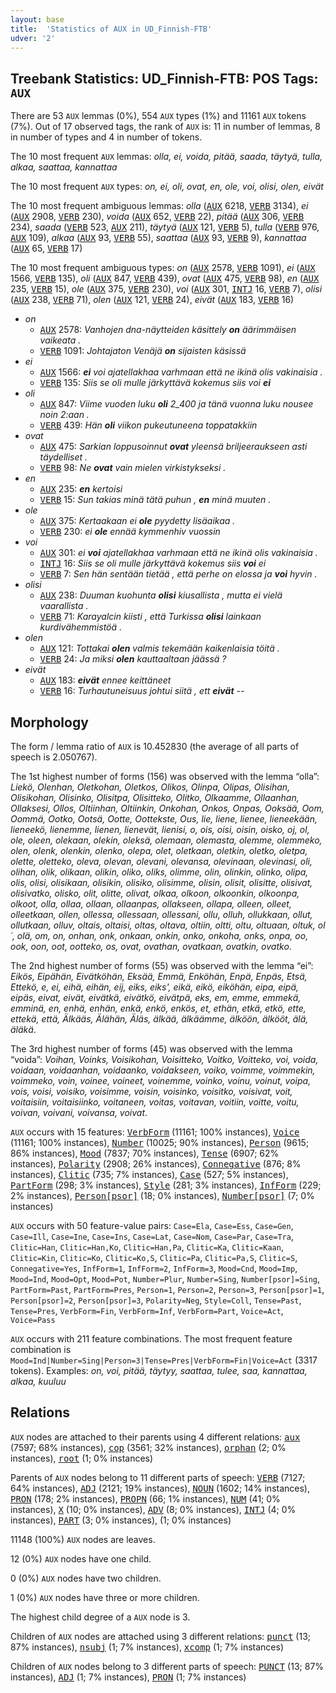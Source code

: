 ```yaml
---
layout: base
title:  'Statistics of AUX in UD_Finnish-FTB'
udver: '2'
---
```


## Treebank Statistics: UD_Finnish-FTB: POS Tags: `AUX`

There are 53 `AUX` lemmas (0%), 554 `AUX` types (1%) and 11161 `AUX` tokens (7%).
Out of 17 observed tags, the rank of `AUX` is: 11 in number of lemmas, 8 in number of types and 4 in number of tokens.

The 10 most frequent `AUX` lemmas: <em>olla, ei, voida, pitää, saada, täytyä, tulla, alkaa, saattaa, kannattaa</em>

The 10 most frequent `AUX` types:  <em>on, ei, oli, ovat, en, ole, voi, olisi, olen, eivät</em>

The 10 most frequent ambiguous lemmas: <em>olla</em> (<tt><a href="fi_ftb-pos-AUX.html">AUX</a></tt> 6218, <tt><a href="fi_ftb-pos-VERB.html">VERB</a></tt> 3134), <em>ei</em> (<tt><a href="fi_ftb-pos-AUX.html">AUX</a></tt> 2908, <tt><a href="fi_ftb-pos-VERB.html">VERB</a></tt> 230), <em>voida</em> (<tt><a href="fi_ftb-pos-AUX.html">AUX</a></tt> 652, <tt><a href="fi_ftb-pos-VERB.html">VERB</a></tt> 22), <em>pitää</em> (<tt><a href="fi_ftb-pos-AUX.html">AUX</a></tt> 306, <tt><a href="fi_ftb-pos-VERB.html">VERB</a></tt> 234), <em>saada</em> (<tt><a href="fi_ftb-pos-VERB.html">VERB</a></tt> 523, <tt><a href="fi_ftb-pos-AUX.html">AUX</a></tt> 211), <em>täytyä</em> (<tt><a href="fi_ftb-pos-AUX.html">AUX</a></tt> 121, <tt><a href="fi_ftb-pos-VERB.html">VERB</a></tt> 5), <em>tulla</em> (<tt><a href="fi_ftb-pos-VERB.html">VERB</a></tt> 976, <tt><a href="fi_ftb-pos-AUX.html">AUX</a></tt> 109), <em>alkaa</em> (<tt><a href="fi_ftb-pos-AUX.html">AUX</a></tt> 93, <tt><a href="fi_ftb-pos-VERB.html">VERB</a></tt> 55), <em>saattaa</em> (<tt><a href="fi_ftb-pos-AUX.html">AUX</a></tt> 93, <tt><a href="fi_ftb-pos-VERB.html">VERB</a></tt> 9), <em>kannattaa</em> (<tt><a href="fi_ftb-pos-AUX.html">AUX</a></tt> 65, <tt><a href="fi_ftb-pos-VERB.html">VERB</a></tt> 17)

The 10 most frequent ambiguous types:  <em>on</em> (<tt><a href="fi_ftb-pos-AUX.html">AUX</a></tt> 2578, <tt><a href="fi_ftb-pos-VERB.html">VERB</a></tt> 1091), <em>ei</em> (<tt><a href="fi_ftb-pos-AUX.html">AUX</a></tt> 1566, <tt><a href="fi_ftb-pos-VERB.html">VERB</a></tt> 135), <em>oli</em> (<tt><a href="fi_ftb-pos-AUX.html">AUX</a></tt> 847, <tt><a href="fi_ftb-pos-VERB.html">VERB</a></tt> 439), <em>ovat</em> (<tt><a href="fi_ftb-pos-AUX.html">AUX</a></tt> 475, <tt><a href="fi_ftb-pos-VERB.html">VERB</a></tt> 98), <em>en</em> (<tt><a href="fi_ftb-pos-AUX.html">AUX</a></tt> 235, <tt><a href="fi_ftb-pos-VERB.html">VERB</a></tt> 15), <em>ole</em> (<tt><a href="fi_ftb-pos-AUX.html">AUX</a></tt> 375, <tt><a href="fi_ftb-pos-VERB.html">VERB</a></tt> 230), <em>voi</em> (<tt><a href="fi_ftb-pos-AUX.html">AUX</a></tt> 301, <tt><a href="fi_ftb-pos-INTJ.html">INTJ</a></tt> 16, <tt><a href="fi_ftb-pos-VERB.html">VERB</a></tt> 7), <em>olisi</em> (<tt><a href="fi_ftb-pos-AUX.html">AUX</a></tt> 238, <tt><a href="fi_ftb-pos-VERB.html">VERB</a></tt> 71), <em>olen</em> (<tt><a href="fi_ftb-pos-AUX.html">AUX</a></tt> 121, <tt><a href="fi_ftb-pos-VERB.html">VERB</a></tt> 24), <em>eivät</em> (<tt><a href="fi_ftb-pos-AUX.html">AUX</a></tt> 183, <tt><a href="fi_ftb-pos-VERB.html">VERB</a></tt> 16)


* <em>on</em>
  * <tt><a href="fi_ftb-pos-AUX.html">AUX</a></tt> 2578: <em>Vanhojen dna-näytteiden käsittely <b>on</b> äärimmäisen vaikeata .</em>
  * <tt><a href="fi_ftb-pos-VERB.html">VERB</a></tt> 1091: <em>Johtajaton Venäjä <b>on</b> sijaisten käsissä</em>
* <em>ei</em>
  * <tt><a href="fi_ftb-pos-AUX.html">AUX</a></tt> 1566: <em><b>ei</b> voi ajatellakhaa varhmaan että ne ikinä olis vakinaisia .</em>
  * <tt><a href="fi_ftb-pos-VERB.html">VERB</a></tt> 135: <em>Siis se oli mulle järkyttävä kokemus siis voi <b>ei</b></em>
* <em>oli</em>
  * <tt><a href="fi_ftb-pos-AUX.html">AUX</a></tt> 847: <em>Viime vuoden luku <b>oli</b> 2_400 ja tänä vuonna luku nousee noin 2:aan .</em>
  * <tt><a href="fi_ftb-pos-VERB.html">VERB</a></tt> 439: <em>Hän <b>oli</b> viikon pukeutuneena toppatakkiin</em>
* <em>ovat</em>
  * <tt><a href="fi_ftb-pos-AUX.html">AUX</a></tt> 475: <em>Sarkian loppusoinnut <b>ovat</b> yleensä briljeeraukseen asti täydelliset .</em>
  * <tt><a href="fi_ftb-pos-VERB.html">VERB</a></tt> 98: <em>Ne <b>ovat</b> vain mielen virkistykseksi .</em>
* <em>en</em>
  * <tt><a href="fi_ftb-pos-AUX.html">AUX</a></tt> 235: <em><b>en</b> kertoisi</em>
  * <tt><a href="fi_ftb-pos-VERB.html">VERB</a></tt> 15: <em>Sun takias minä tätä puhun , <b>en</b> minä muuten .</em>
* <em>ole</em>
  * <tt><a href="fi_ftb-pos-AUX.html">AUX</a></tt> 375: <em>Kertaakaan ei <b>ole</b> pyydetty lisäaikaa .</em>
  * <tt><a href="fi_ftb-pos-VERB.html">VERB</a></tt> 230: <em>ei <b>ole</b> ennää kymmenhiv vuossin</em>
* <em>voi</em>
  * <tt><a href="fi_ftb-pos-AUX.html">AUX</a></tt> 301: <em>ei <b>voi</b> ajatellakhaa varhmaan että ne ikinä olis vakinaisia .</em>
  * <tt><a href="fi_ftb-pos-INTJ.html">INTJ</a></tt> 16: <em>Siis se oli mulle järkyttävä kokemus siis <b>voi</b> ei</em>
  * <tt><a href="fi_ftb-pos-VERB.html">VERB</a></tt> 7: <em>Sen hän sentään tietää , että perhe on elossa ja <b>voi</b> hyvin .</em>
* <em>olisi</em>
  * <tt><a href="fi_ftb-pos-AUX.html">AUX</a></tt> 238: <em>Duuman kuohunta <b>olisi</b> kiusallista , mutta ei vielä vaarallista .</em>
  * <tt><a href="fi_ftb-pos-VERB.html">VERB</a></tt> 71: <em>Karayalcin kiisti , että Turkissa <b>olisi</b> lainkaan kurdivähemmistöä .</em>
* <em>olen</em>
  * <tt><a href="fi_ftb-pos-AUX.html">AUX</a></tt> 121: <em>Tottakai <b>olen</b> valmis tekemään kaikenlaisia töitä .</em>
  * <tt><a href="fi_ftb-pos-VERB.html">VERB</a></tt> 24: <em>Ja miksi <b>olen</b> kauttaaltaan jäässä ?</em>
* <em>eivät</em>
  * <tt><a href="fi_ftb-pos-AUX.html">AUX</a></tt> 183: <em><b>eivät</b> ennee keittäneet</em>
  * <tt><a href="fi_ftb-pos-VERB.html">VERB</a></tt> 16: <em>Turhautuneisuus johtui siitä , ett <b>eivät</b> --</em>

## Morphology

The form / lemma ratio of `AUX` is 10.452830 (the average of all parts of speech is 2.050767).

The 1st highest number of forms (156) was observed with the lemma “olla”: <em>Liekö, Olenhan, Oletkohan, Oletkos, Olikos, Olinpa, Olipas, Olisihan, Olisikohan, Olisinko, Olisitpa, Olisitteko, Olitko, Olkaamme, Ollaanhan, Ollaksesi, Ollos, Oltiinhan, Oltiinkin, Onkohan, Onkos, Onpas, Ooksää, Oom, Oommä, Ootko, Ootsä, Ootte, Oottekste, Ous, lie, liene, lienee, lieneekään, lieneekö, lienemme, lienen, lienevät, lienisi, o, ois, oisi, oisin, oisko, oj, ol, ole, oleen, olekaan, olekin, oleksä, olemaan, olemasta, olemme, olemmeko, olen, olenk, olenkin, olenko, olepa, olet, oletkaan, oletkin, oletko, oletpa, olette, oletteko, oleva, olevan, olevani, olevansa, olevinaan, olevinasi, oli, olihan, olik, olikaan, olikin, oliko, oliks, olimme, olin, olinkin, olinko, olipa, olis, olisi, olisikaan, olisikin, olisiko, olisimme, olisin, olisit, olisitte, olisivat, olisivatko, olisko, olit, olitte, olivat, olkaa, olkoon, olkoonkin, olkoonpa, olkoot, olla, ollaa, ollaan, ollaanpas, ollakseen, ollapa, olleen, olleet, olleetkaan, ollen, ollessa, ollessaan, ollessani, ollu, olluh, ollukkaan, ollut, ollutkaan, olluv, oltais, oltaisi, oltas, oltava, oltiin, oltti, oltu, oltuaan, oltuk, ol´, olä, om, on, onhan, onk, onkaan, onkin, onko, onkoha, onks, onpa, oo, ook, oon, oot, ootteko, os, ovat, ovathan, ovatkaan, ovatkin, ovatko</em>.

The 2nd highest number of forms (55) was observed with the lemma “ei”: <em>Eikös, Eipähän, Eivätköhän, Eksää, Emmä, Enköhän, Enpä, Enpäs, Etsä, Ettekö, e, ei, eihä, eihän, eij, eiks, eiks', eikä, eikö, eiköhän, eipa, eipä, eipäs, eivat, eivät, eivätkä, eivätkö, eivätpä, eks, em, emme, emmekä, emminä, en, enhä, enhän, enkä, enkö, enkös, et, ethän, etkä, etkö, ette, ettekä, että, Älkääs, Älähän, Äläs, älkää, älkäämme, älköön, älkööt, älä, äläkä</em>.

The 3rd highest number of forms (45) was observed with the lemma “voida”: <em>Voihan, Voinks, Voisikohan, Voisitteko, Voitko, Voitteko, voi, voida, voidaan, voidaanhan, voidaanko, voidakseen, voiko, voimme, voimmekin, voimmeko, voin, voinee, voineet, voinemme, voinko, voinu, voinut, voipa, vois, voisi, voisiko, voisimme, voisin, voisinko, voisitko, voisivat, voit, voitaisiin, voitaisiinko, voitaneen, voitas, voitavan, voitiin, voitte, voitu, voivan, voivani, voivansa, voivat</em>.

`AUX` occurs with 15 features: <tt><a href="fi_ftb-feat-VerbForm.html">VerbForm</a></tt> (11161; 100% instances), <tt><a href="fi_ftb-feat-Voice.html">Voice</a></tt> (11161; 100% instances), <tt><a href="fi_ftb-feat-Number.html">Number</a></tt> (10025; 90% instances), <tt><a href="fi_ftb-feat-Person.html">Person</a></tt> (9615; 86% instances), <tt><a href="fi_ftb-feat-Mood.html">Mood</a></tt> (7837; 70% instances), <tt><a href="fi_ftb-feat-Tense.html">Tense</a></tt> (6907; 62% instances), <tt><a href="fi_ftb-feat-Polarity.html">Polarity</a></tt> (2908; 26% instances), <tt><a href="fi_ftb-feat-Connegative.html">Connegative</a></tt> (876; 8% instances), <tt><a href="fi_ftb-feat-Clitic.html">Clitic</a></tt> (735; 7% instances), <tt><a href="fi_ftb-feat-Case.html">Case</a></tt> (527; 5% instances), <tt><a href="fi_ftb-feat-PartForm.html">PartForm</a></tt> (298; 3% instances), <tt><a href="fi_ftb-feat-Style.html">Style</a></tt> (281; 3% instances), <tt><a href="fi_ftb-feat-InfForm.html">InfForm</a></tt> (229; 2% instances), <tt><a href="fi_ftb-feat-Person-psor.html">Person[psor]</a></tt> (18; 0% instances), <tt><a href="fi_ftb-feat-Number-psor.html">Number[psor]</a></tt> (7; 0% instances)

`AUX` occurs with 50 feature-value pairs: `Case=Ela`, `Case=Ess`, `Case=Gen`, `Case=Ill`, `Case=Ine`, `Case=Ins`, `Case=Lat`, `Case=Nom`, `Case=Par`, `Case=Tra`, `Clitic=Han`, `Clitic=Han,Ko`, `Clitic=Han,Pa`, `Clitic=Ka`, `Clitic=Kaan`, `Clitic=Kin`, `Clitic=Ko`, `Clitic=Ko,S`, `Clitic=Pa`, `Clitic=Pa,S`, `Clitic=S`, `Connegative=Yes`, `InfForm=1`, `InfForm=2`, `InfForm=3`, `Mood=Cnd`, `Mood=Imp`, `Mood=Ind`, `Mood=Opt`, `Mood=Pot`, `Number=Plur`, `Number=Sing`, `Number[psor]=Sing`, `PartForm=Past`, `PartForm=Pres`, `Person=1`, `Person=2`, `Person=3`, `Person[psor]=1`, `Person[psor]=2`, `Person[psor]=3`, `Polarity=Neg`, `Style=Coll`, `Tense=Past`, `Tense=Pres`, `VerbForm=Fin`, `VerbForm=Inf`, `VerbForm=Part`, `Voice=Act`, `Voice=Pass`

`AUX` occurs with 211 feature combinations.
The most frequent feature combination is `Mood=Ind|Number=Sing|Person=3|Tense=Pres|VerbForm=Fin|Voice=Act` (3317 tokens).
Examples: <em>on, voi, pitää, täytyy, saattaa, tulee, saa, kannattaa, alkaa, kuuluu</em>


## Relations

`AUX` nodes are attached to their parents using 4 different relations: <tt><a href="fi_ftb-dep-aux.html">aux</a></tt> (7597; 68% instances), <tt><a href="fi_ftb-dep-cop.html">cop</a></tt> (3561; 32% instances), <tt><a href="fi_ftb-dep-orphan.html">orphan</a></tt> (2; 0% instances), <tt><a href="fi_ftb-dep-root.html">root</a></tt> (1; 0% instances)

Parents of `AUX` nodes belong to 11 different parts of speech: <tt><a href="fi_ftb-pos-VERB.html">VERB</a></tt> (7127; 64% instances), <tt><a href="fi_ftb-pos-ADJ.html">ADJ</a></tt> (2121; 19% instances), <tt><a href="fi_ftb-pos-NOUN.html">NOUN</a></tt> (1602; 14% instances), <tt><a href="fi_ftb-pos-PRON.html">PRON</a></tt> (178; 2% instances), <tt><a href="fi_ftb-pos-PROPN.html">PROPN</a></tt> (66; 1% instances), <tt><a href="fi_ftb-pos-NUM.html">NUM</a></tt> (41; 0% instances), <tt><a href="fi_ftb-pos-X.html">X</a></tt> (10; 0% instances), <tt><a href="fi_ftb-pos-ADV.html">ADV</a></tt> (8; 0% instances), <tt><a href="fi_ftb-pos-INTJ.html">INTJ</a></tt> (4; 0% instances), <tt><a href="fi_ftb-pos-PART.html">PART</a></tt> (3; 0% instances),  (1; 0% instances)

11148 (100%) `AUX` nodes are leaves.

12 (0%) `AUX` nodes have one child.

0 (0%) `AUX` nodes have two children.

1 (0%) `AUX` nodes have three or more children.

The highest child degree of a `AUX` node is 3.

Children of `AUX` nodes are attached using 3 different relations: <tt><a href="fi_ftb-dep-punct.html">punct</a></tt> (13; 87% instances), <tt><a href="fi_ftb-dep-nsubj.html">nsubj</a></tt> (1; 7% instances), <tt><a href="fi_ftb-dep-xcomp.html">xcomp</a></tt> (1; 7% instances)

Children of `AUX` nodes belong to 3 different parts of speech: <tt><a href="fi_ftb-pos-PUNCT.html">PUNCT</a></tt> (13; 87% instances), <tt><a href="fi_ftb-pos-ADJ.html">ADJ</a></tt> (1; 7% instances), <tt><a href="fi_ftb-pos-PRON.html">PRON</a></tt> (1; 7% instances)

